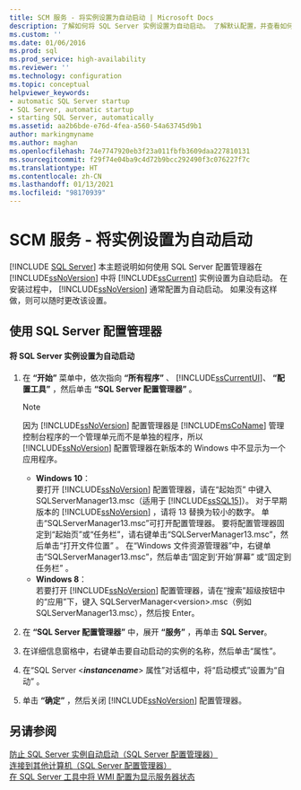 ```yaml
---
title: SCM 服务 - 将实例设置为自动启动 | Microsoft Docs
description: 了解如何将 SQL Server 实例设置为自动启动。 了解默认配置，并查看如何将启动模式设置为自动。
ms.custom: ''
ms.date: 01/06/2016
ms.prod: sql
ms.prod_service: high-availability
ms.reviewer: ''
ms.technology: configuration
ms.topic: conceptual
helpviewer_keywords:
- automatic SQL Server startup
- SQL Server, automatic startup
- starting SQL Server, automatically
ms.assetid: aa2b6bde-e76d-4fea-a560-54a63745d9b1
author: markingmyname
ms.author: maghan
ms.openlocfilehash: 74e7747920eb3f23a011fbfb3609daa227810131
ms.sourcegitcommit: f29f74e04ba9c4d72b9bcc292490f3c076227f7c
ms.translationtype: HT
ms.contentlocale: zh-CN
ms.lasthandoff: 01/13/2021
ms.locfileid: "98170939"
---
```

# <a name="scm-services---set-an-instance-to-start-automatically"></a>SCM 服务 - 将实例设置为自动启动
 [!INCLUDE [SQL Server](../../includes/applies-to-version/sqlserver.md)]
  本主题说明如何使用 SQL Server 配置管理器在 [!INCLUDE[ssNoVersion](../../includes/ssnoversion-md.md)] 中将 [!INCLUDE[ssCurrent](../../includes/sscurrent-md.md)] 实例设置为自动启动。 在安装过程中， [!INCLUDE[ssNoVersion](../../includes/ssnoversion-md.md)] 通常配置为自动启动。 如果没有这样做，则可以随时更改该设置。  
  
##  <a name="using-sql-server-configuration-manager"></a><a name="SSMSProcedure"></a> 使用 SQL Server 配置管理器  
  
#### <a name="to-set-an-instance-of-sql-server-to-start-automatically"></a>将 SQL Server 实例设置为自动启动  
  
1.  在 **“开始”** 菜单中，依次指向 **“所有程序”** 、 [!INCLUDE[ssCurrentUI](../../includes/sscurrentui-md.md)]、 **“配置工具”** ，然后单击 **“SQL Server 配置管理器”** 。  
  
    > [!NOTE]  
    >  因为 [!INCLUDE[ssNoVersion](../../includes/ssnoversion-md.md)] 配置管理器是 [!INCLUDE[msCoName](../../includes/msconame-md.md)] 管理控制台程序的一个管理单元而不是单独的程序，所以 [!INCLUDE[ssNoVersion](../../includes/ssnoversion-md.md)] 配置管理器在新版本的 Windows 中不显示为一个应用程序。  
    >   
    >  -   **Windows 10**：  
    >          要打开 [!INCLUDE[ssNoVersion](../../includes/ssnoversion-md.md)] 配置管理器，请在“起始页” 中键入 SQLServerManager13.msc（适用于 [!INCLUDE[ssSQL15](../../includes/sssql16-md.md)]）。 对于早期版本的 [!INCLUDE[ssNoVersion](../../includes/ssnoversion-md.md)] ，请将 13 替换为较小的数字。 单击“SQLServerManager13.msc”可打开配置管理器。 要将配置管理器固定到“起始页”或“任务栏”，请右键单击“SQLServerManager13.msc”，然后单击“打开文件位置” 。 在“Windows 文件资源管理器”中，右键单击“SQLServerManager13.msc”，然后单击“固定到‘开始’屏幕”  或“固定到任务栏” 。  
    > -   **Windows 8**：  
    >          若要打开 [!INCLUDE[ssNoVersion](../../includes/ssnoversion-md.md)] 配置管理器，请在“搜索”超级按钮中的“应用”下，键入 SQLServerManager\<version>.msc（例如 SQLServerManager13.msc），然后按 Enter。  
  
2.  在 **“SQL Server 配置管理器”** 中，展开 **“服务”** ，再单击 **SQL Server**。  
  
3.  在详细信息窗格中，右键单击要自动启动的实例的名称，然后单击“属性”。  
  
4.  在“SQL Server \<**_instancename_**> 属性”对话框中，将“启动模式”设置为“自动”  。  
  
5.  单击 **“确定”** ，然后关闭 [!INCLUDE[ssNoVersion](../../includes/ssnoversion-md.md)] 配置管理器。  
  
## <a name="see-also"></a>另请参阅  
 [防止 SQL Server 实例自动启动（SQL Server 配置管理器）](../../database-engine/configure-windows/scm-services-prevent-automatic-startup-of-an-instance.md)   
 [连接到其他计算机（SQL Server 配置管理器）](../../database-engine/configure-windows/scm-services-connect-to-another-computer.md)   
 [在 SQL Server 工具中将 WMI 配置为显示服务器状态](../../ssms/configure-wmi-to-show-server-status-in-sql-server-tools.md)  
  
  
